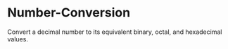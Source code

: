 # Number-Conversion
Convert a decimal number to its equivalent binary, octal, and hexadecimal values. 

